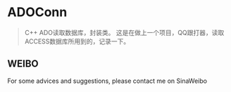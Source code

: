 ADOConn
========
> C++ ADO读取数据库，封装类。
> 这是在做上一个项目，QQ跟打器，读取ACCESS数据库所用到的，记录一下。

WEIBO
-----
For some advices and suggestions, please contact me on SinaWeibo
